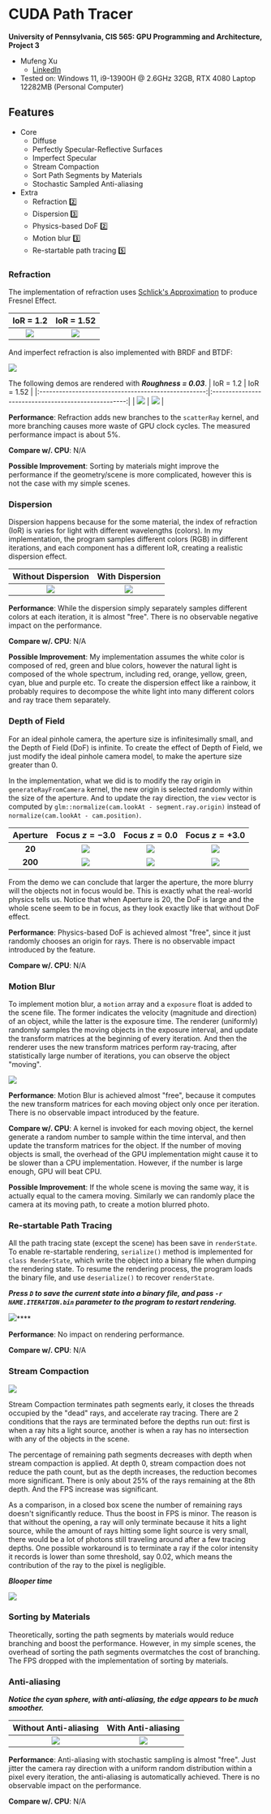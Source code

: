 CUDA Path Tracer
================

**University of Pennsylvania, CIS 565: GPU Programming and Architecture, Project 3**

* Mufeng Xu
  * [LinkedIn](https://www.linkedin.com/in/mufeng-xu/)
* Tested on: Windows 11, i9-13900H @ 2.6GHz 32GB, RTX 4080 Laptop 12282MB (Personal Computer)

## Features

- Core
  - Diffuse
  - Perfectly Specular-Reflective Surfaces
  - Imperfect Specular
  - Stream Compaction
  - Sort Path Segments by Materials
  - Stochastic Sampled Anti-aliasing
- Extra
  - Refraction 2️⃣
  - Dispersion 3️⃣
  - Physics-based DoF 2️⃣
  - Motion blur 3️⃣
  - Re-startable path tracing 5️⃣

### Refraction

The implementation of refraction uses [Schlick's Approximation](https://en.wikipedia.org/wiki/Schlick'**s_approximation**)
to produce Fresnel Effect.

|              IoR = 1.2               |               IoR = 1.52             |
|:------------------------------------:|:------------------------------------:|
| ![](img/cornell_refraction=1.2.png)  | ![](img/cornell_refraction=1.52.png) |

And imperfect refraction is also implemented with BRDF and BTDF:

![](img/BSDF.png)

The following demos are rendered with ***Roughness = 0.03***.
|                      IoR = 1.2                      |                       IoR = 1.52                    |
|:---------------------------------------------------:|:---------------------------------------------------:|
| ![](img/cornell_roughness=0.03_refrection=1.2.png)  | ![](img/cornell_roughness=0.03_refrection=1.52.png) |

**Performance**: Refraction adds new branches to the `scatterRay` kernel,
and more branching causes more waste of GPU clock cycles. 
The measured performance impact is about 5%.

**Compare w/. CPU**: N/A

**Possible Improvement**: Sorting by materials might improve the performance if the geometry/scene is more complicated,
however this is not the case with my simple scenes.

### Dispersion

Dispersion happens because for the some material, 
the index of refraction (IoR) is varies for light with different wavelengths (colors).
In my implementation, the program samples different colors (RGB) in different iterations,
and each component has a different IoR, creating a realistic dispersion effect.

|            Without Dispersion           |             With Dispersion          |
|:---------------------------------------:|:------------------------------------:|
| ![](img/cornell_without_dispersion.png) | ![](img/cornell_with_dispersion.png) |

**Performance**: While the dispersion simply separately samples different colors
at each iteration, it is almost "free". There is no observable negative impact on
the performance.

**Compare w/. CPU**: N/A

**Possible Improvement**: My implementation assumes the white color is composed of red, green and blue colors, 
however the natural light is composed of the whole spectrum, including red, orange, yellow, green, cyan, blue and 
purple etc. To create the dispersion effect like a rainbow, it probably requires to decompose the white light into
many different colors and ray trace them separately.

### Depth of Field

For an ideal pinhole camera, the aperture size is infinitesimally small, and the Depth of Field (DoF) is infinite.
To create the effect of Depth of Field, we just modify the ideal pinhole camera model, 
to make the aperture size greater than 0.

In the implementation, what we did is to modify the ray origin in `generateRayFromCamera` kernel,
the new origin is selected randomly within the size of the aperture.
And to update the ray direction, the `view` vector is computed by `glm::normalize(cam.lookAt - segment.ray.origin)`
instead of `normalize(cam.lookAt - cam.position)`.
  
| Aperture |          Focus $z=-3.0$         |           Focus $z=0.0$        |          Focus $z=+3.0$         |
|:--------:|:-------------------------------:|:------------------------------:|:-------------------------------:|
|  **20**  | ![](img/cornell_A20_L-3.0.png)  | ![](img/cornell_A20_L0.0.png)  | ![](img/cornell_A20_L+3.0.png)  |
| **200**  | ![](img/cornell_A200_L-3.0.png) | ![](img/cornell_A200_L0.0.png) | ![](img/cornell_A200_L+3.0.png) |

From the demo we can conclude that larger the aperture, the more blurry will the objects not in focus would be.
This is exactly what the real-world physics tells us. Notice that when Aperture is 20, the DoF is large and the 
whole scene seem to be in focus, as they look exactly like that without DoF effect.

**Performance**: Physics-based DoF is achieved almost "free", 
since it just randomly chooses an origin for rays.
There is no observable impact introduced by the feature.

**Compare w/. CPU**: N/A

### Motion Blur

To implement motion blur, a `motion` array and a `exposure` float is added to the scene file.
The former indicates the velocity (magnitude and direction) of an object, 
while the latter is the exposure time.
The renderer (uniformly) randomly samples the moving objects in the exposure interval, 
and update the transform matrices at the beginning of every iteration.
And then the renderer uses the new transform matrices perform ray-tracing,
after statistically large number of iterations, you can observe the object "moving".

![](img/cornell_motion_blur.png)

**Performance**: Motion Blur is achieved almost "free", 
because it computes the new transform matrices for each moving object only once per iteration.
There is no observable impact introduced by the feature.

**Compare w/. CPU**: A kernel is invoked for each moving object,
the kernel generate a random number to sample within the time interval,
and then update the transform matrices for the object.
If the number of moving objects is small, the overhead of the GPU implementation might cause it 
to be slower than a CPU implementation. However, if the number is large enough, GPU will beat CPU.

**Possible Improvement**: If the whole scene is moving the same way, it is actually equal to the 
camera moving. Similarly we can randomly place the camera at its moving path, 
to create a motion blurred photo. 

### Re-startable Path Tracing

All the path tracing state (except the scene) has been save in `renderState`.
To enable re-startable rendering, `serialize()` method is implemented for `class RenderState`,
which write the object into a binary file when dumping the rendering state.
To resume the rendering process, 
the program loads the binary file, and use `deserialize()` to recover `renderState`.

***Press `D` to save the current state into a binary file, 
and pass `-r NAME.ITERATION.bin` parameter to the program to restart rendering.***

![](img/restart.gif)****

**Performance**: No impact on rendering performance.

**Compare w/. CPU**: N/A

### Stream Compaction

![](img/sc.png)

Stream Compaction terminates path segments early, 
it closes the threads occupied by the "dead" rays, and accelerate ray tracing.
There are 2 conditions that the rays are terminated before the depths run out:
first is when a ray hits a light source, another is when a ray has no intersection
with any of the objects in the scene.

The percentage of remaining path segments decreases with depth when stream compaction is applied. 
At depth 0, stream compaction does not reduce the path count, 
but as the depth increases, the reduction becomes more significant.
There is only about 25% of the rays remaining at the 8th depth.
And the FPS increase was significant.

As a comparison, in a closed box scene the number of remaining rays doesn't significantly reduce.
Thus the boost in FPS is minor. The reason is that without the opening, a ray will only terminate
because it hits a light source, while the amount of rays hitting some light source is very small,
there would be a lot of photons still traveling around after a few tracing depths.
One possible workaround is to terminate a ray if the color intensity it records is lower than some
threshold, say 0.02, which means the contribution of the ray to the pixel is negligible. 

***Blooper time***

![](img/blooper.png)

### Sorting by Materials

Theoretically, sorting the path segments by materials would reduce branching 
and boost the performance. However, in my simple scenes, the overhead of sorting
the path segments overmatches the cost of branching. The FPS dropped with the 
implementation of sorting by materials.

### Anti-aliasing

***Notice the cyan sphere, with anti-aliasing, the edge appears to be much smoother.***

|       Without Anti-aliasing       |      With Anti-aliasing       |
|:---------------------------------:|:-----------------------------:|
| ![](img/cornell_noAA.png)         | ![](img/cornell_AA.png)       |

**Performance**: Anti-aliasing with stochastic sampling is almost "free".
Just jitter the camera ray direction with a uniform random distribution within a pixel every iteration,
the anti-aliasing is automatically achieved. There is no observable impact on the performance.

**Compare w/. CPU**: N/A
